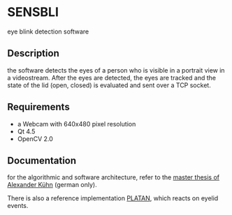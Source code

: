 # SENSBLI
eye blink detection software

## Description
the software detects the eyes of a person who is visible in a portrait view in a videostream. After the eyes are detected, the eyes are tracked and the state of the lid (open, closed) is evaluated and sent over a TCP socket.

## Requirements
* a Webcam with 640x480 pixel resolution
* Qt 4.5
* OpenCV 2.0

## Documentation
for the algorithmic and software architecture, refer to the [master thesis of Alexander Kühn](http://alexkuehn.github.io/blob/thesis_akuehn.pdf) (german only).

There is also a reference implementation [PLATAN](http://github.com/alexkuehn/platan), which reacts on eyelid events.
